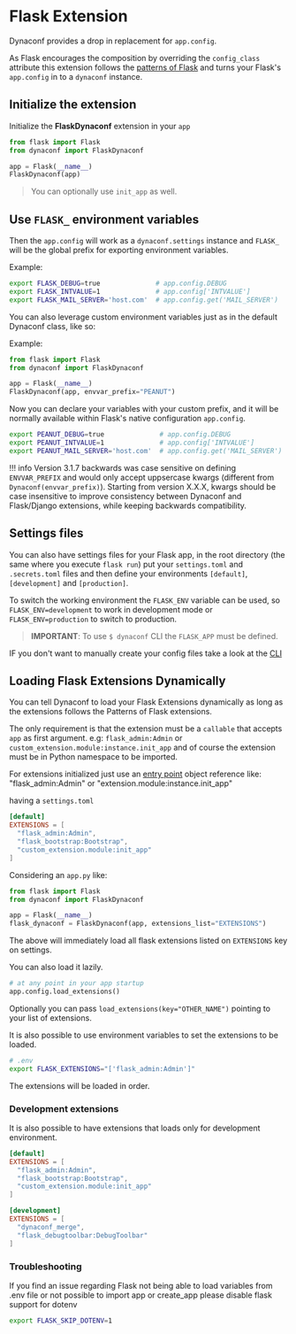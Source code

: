 # Flask Extension

Dynaconf provides a drop in replacement for `app.config`.

As Flask encourages the composition by overriding the `config_class` attribute this extension follows the [patterns of Flask](https://flask.palletsprojects.com/en/2.3.x/patterns/subclassing/) and turns your Flask's `app.config` in to a `dynaconf` instance.

## Initialize the extension

Initialize the **FlaskDynaconf** extension in your `app`

```python
from flask import Flask
from dynaconf import FlaskDynaconf

app = Flask(__name__)
FlaskDynaconf(app)
```

> You can optionally use `init_app` as well.

## Use `FLASK_` environment variables

Then the `app.config` will work as a `dynaconf.settings` instance and `FLASK_` will be the global prefix for exporting environment variables.

Example:

```bash
export FLASK_DEBUG=true              # app.config.DEBUG
export FLASK_INTVALUE=1              # app.config['INTVALUE']
export FLASK_MAIL_SERVER='host.com'  # app.config.get('MAIL_SERVER')
```

You can also leverage custom environment variables just as in the default Dynaconf class, like so:

Example:

```python
from flask import Flask
from dynaconf import FlaskDynaconf

app = Flask(__name__)
FlaskDynaconf(app, envvar_prefix="PEANUT")
```

Now you can declare your variables with your custom prefix, and it will be normally available within Flask's native configuration `app.config`.

```bash
export PEANUT_DEBUG=true              # app.config.DEBUG
export PEANUT_INTVALUE=1              # app.config['INTVALUE']
export PEANUT_MAIL_SERVER='host.com'  # app.config.get('MAIL_SERVER')
```

!!! info
    Version 3.1.7 backwards was case sensitive on defining `ENVVAR_PREFIX` and would only accept uppsercase kwargs (different from `Dynaconf(envvar_prefix)`). Starting from version X.X.X, kwargs should be case insensitive to improve consistency between Dynaconf and Flask/Django extensions, while keeping backwards compatibility.

## Settings files

You can also have settings files for your Flask app, in the root directory (the same where you execute `flask run`) put your `settings.toml` and `.secrets.toml` files and then define your environments `[default]`, `[development]` and `[production]`.

To switch the working environment the `FLASK_ENV` variable can be used, so `FLASK_ENV=development` to work
in development mode or `FLASK_ENV=production` to switch to production.

> **IMPORTANT**: To use `$ dynaconf` CLI the `FLASK_APP` must be defined.

IF you don't want to manually create your config files take a look at the [CLI](cli.md)

## Loading Flask Extensions Dynamically

You can tell Dynaconf to load your Flask Extensions dynamically as long as the extensions follows the Patterns of Flask extensions.

The only requirement is that the extension must be a `callable` that accepts `app` as first argument. e.g: `flask_admin:Admin` or `custom_extension.module:instance.init_app` and of course the extension must be in Python namespace to be imported.

For extensions initialized just use an [entry point](https://packaging.python.org/specifications/entry-points/) object reference like: "flask_admin:Admin" or "extension.module:instance.init_app"

having a `settings.toml`

```toml
[default]
EXTENSIONS = [
  "flask_admin:Admin",
  "flask_bootstrap:Bootstrap",
  "custom_extension.module:init_app"
]
```

Considering an `app.py` like:

```py
from flask import Flask
from dynaconf import FlaskDynaconf

app = Flask(__name__)
flask_dynaconf = FlaskDynaconf(app, extensions_list="EXTENSIONS")
```

The above will immediately load all flask extensions listed on `EXTENSIONS` key on settings.

You can also load it lazily.

```py
# at any point in your app startup
app.config.load_extensions()
```

Optionally you can pass `load_extensions(key="OTHER_NAME")` pointing to your list of extensions.

It is also possible to use environment variables to set the extensions to be loaded.

```bash
# .env
export FLASK_EXTENSIONS="['flask_admin:Admin']"
```

The extensions will be loaded in order.

### Development extensions

It is also possible to have extensions that loads only for development environment.

```toml
[default]
EXTENSIONS = [
  "flask_admin:Admin",
  "flask_bootstrap:Bootstrap",
  "custom_extension.module:init_app"
]

[development]
EXTENSIONS = [
  "dynaconf_merge",
  "flask_debugtoolbar:DebugToolbar"
]
```

### Troubleshooting

If you find an issue regarding Flask not being able to load variables from .env file or not possible to import app or create_app please disable flask support for dotenv

```bash
export FLASK_SKIP_DOTENV=1
```
